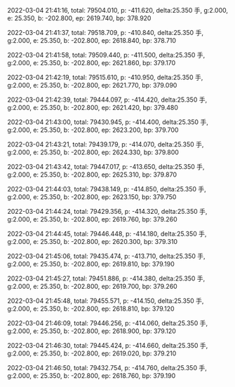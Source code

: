 2022-03-04 21:41:16, total: 79504.010, p: -411.620, delta:25.350 手, g:2.000, e: 25.350, b: -202.800, ep: 2619.740, bp: 378.920

2022-03-04 21:41:37, total: 79518.709, p: -410.840, delta:25.350 手, g:2.000, e: 25.350, b: -202.800, ep: 2618.840, bp: 378.710

2022-03-04 21:41:58, total: 79509.440, p: -411.500, delta:25.350 手, g:2.000, e: 25.350, b: -202.800, ep: 2621.860, bp: 379.170

2022-03-04 21:42:19, total: 79515.610, p: -410.950, delta:25.350 手, g:2.000, e: 25.350, b: -202.800, ep: 2621.770, bp: 379.090

2022-03-04 21:42:39, total: 79444.097, p: -414.420, delta:25.350 手, g:2.000, e: 25.350, b: -202.800, ep: 2621.420, bp: 379.480

2022-03-04 21:43:00, total: 79430.945, p: -414.400, delta:25.350 手, g:2.000, e: 25.350, b: -202.800, ep: 2623.200, bp: 379.700

2022-03-04 21:43:21, total: 79439.179, p: -414.070, delta:25.350 手, g:2.000, e: 25.350, b: -202.800, ep: 2624.330, bp: 379.800

2022-03-04 21:43:42, total: 79447.017, p: -413.650, delta:25.350 手, g:2.000, e: 25.350, b: -202.800, ep: 2625.310, bp: 379.870

2022-03-04 21:44:03, total: 79438.149, p: -414.850, delta:25.350 手, g:2.000, e: 25.350, b: -202.800, ep: 2623.150, bp: 379.750

2022-03-04 21:44:24, total: 79429.356, p: -414.320, delta:25.350 手, g:2.000, e: 25.350, b: -202.800, ep: 2619.760, bp: 379.260

2022-03-04 21:44:45, total: 79446.448, p: -414.180, delta:25.350 手, g:2.000, e: 25.350, b: -202.800, ep: 2620.300, bp: 379.310

2022-03-04 21:45:06, total: 79435.474, p: -413.710, delta:25.350 手, g:2.000, e: 25.350, b: -202.800, ep: 2619.810, bp: 379.190

2022-03-04 21:45:27, total: 79451.886, p: -414.380, delta:25.350 手, g:2.000, e: 25.350, b: -202.800, ep: 2619.700, bp: 379.260

2022-03-04 21:45:48, total: 79455.571, p: -414.150, delta:25.350 手, g:2.000, e: 25.350, b: -202.800, ep: 2618.810, bp: 379.120

2022-03-04 21:46:09, total: 79446.256, p: -414.060, delta:25.350 手, g:2.000, e: 25.350, b: -202.800, ep: 2618.900, bp: 379.120

2022-03-04 21:46:30, total: 79445.424, p: -414.660, delta:25.350 手, g:2.000, e: 25.350, b: -202.800, ep: 2619.020, bp: 379.210

2022-03-04 21:46:50, total: 79432.754, p: -414.760, delta:25.350 手, g:2.000, e: 25.350, b: -202.800, ep: 2618.760, bp: 379.190